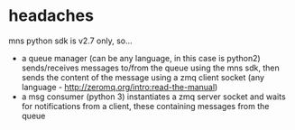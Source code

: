 # headaches

mns python sdk is v2.7 only, so...

- a queue manager (can be any language, in this case is python2) sends/receives messages to/from the queue using the mns sdk, then sends the content of the message using a zmq client socket (any language - http://zeromq.org/intro:read-the-manual)
- a msg consumer (python 3) instantiates a zmq server socket and waits for notifications from a client, these containing messages from the queue
